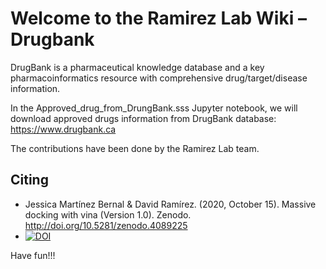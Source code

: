 # Welcome to the Ramirez Lab Wiki – Drugbank
DrugBank is a pharmaceutical knowledge database and a key pharmacoinformatics resource with comprehensive drug/target/disease information.

In the Approved_drug_from_DrungBank.sss Jupyter notebook, we will download approved drugs information from DrugBank database: https://www.drugbank.ca

The contributions have been done by the Ramirez Lab team.

## Citing

* Jessica Martínez Bernal & David Ramírez. (2020, October 15). Massive docking with vina (Version 1.0). Zenodo. http://doi.org/10.5281/zenodo.4089225
* [![DOI](https://zenodo.org/badge/DOI/10.5281/zenodo.4089225.svg)](https://doi.org/10.5281/zenodo.4089225)


Have fun!!!



